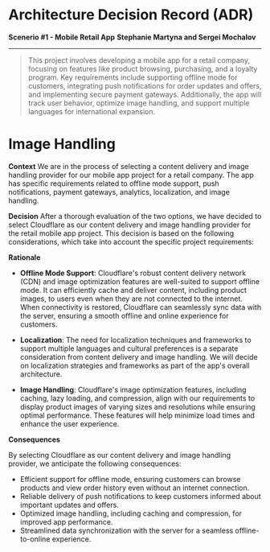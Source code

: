 # Architecture Decision Record (ADR)
**Scenerio #1 - Mobile Retail App**
**Stephanie Martyna and Sergei Mochalov**
___
> This project involves developing a mobile app for a retail company, focusing on features like product browsing, purchasing, and a loyalty program. Key requirements include supporting offline mode for customers, integrating push notifications for order updates and offers, and implementing secure payment gateways. Additionally, the app will track user behavior, optimize image handling, and support multiple languages for international expansion.

# Image Handling

**Context**
We are in the process of selecting a content delivery and image handling provider for our mobile app project for a retail company. The app has specific requirements related to offline mode support, push notifications, payment gateways, analytics, localization, and image handling.

**Decision**
After a thorough evaluation of the two options, we have decided to select Cloudflare as our content delivery and image handling provider for the retail mobile app project. This decision is based on the following considerations, which take into account the specific project requirements:

**Rationale**

- **Offline Mode Support**: Cloudflare's robust content delivery network (CDN) and image optimization features are well-suited to support offline mode. It can efficiently cache and deliver content, including product images, to users even when they are not connected to the internet. When connectivity is restored, Cloudflare can seamlessly sync data with the server, ensuring a smooth offline and online experience for customers.

- **Localization**: The need for localization techniques and frameworks to support multiple languages and cultural preferences is a separate consideration from content delivery and image handling. We will decide on localization strategies and frameworks as part of the app's overall architecture.

- **Image Handling**: Cloudflare's image optimization features, including caching, lazy loading, and compression, align with our requirements to display product images of varying sizes and resolutions while ensuring optimal performance. These features will help minimize load times and enhance the user experience.

**Consequences**

By selecting Cloudflare as our content delivery and image handling provider, we anticipate the following consequences:

- Efficient support for offline mode, ensuring customers can browse products and view order history even without an internet connection.
- Reliable delivery of push notifications to keep customers informed about important updates and offers.
- Optimized image handling, including caching and compression, for improved app performance.
- Streamlined data synchronization with the server for a seamless offline-to-online experience.
